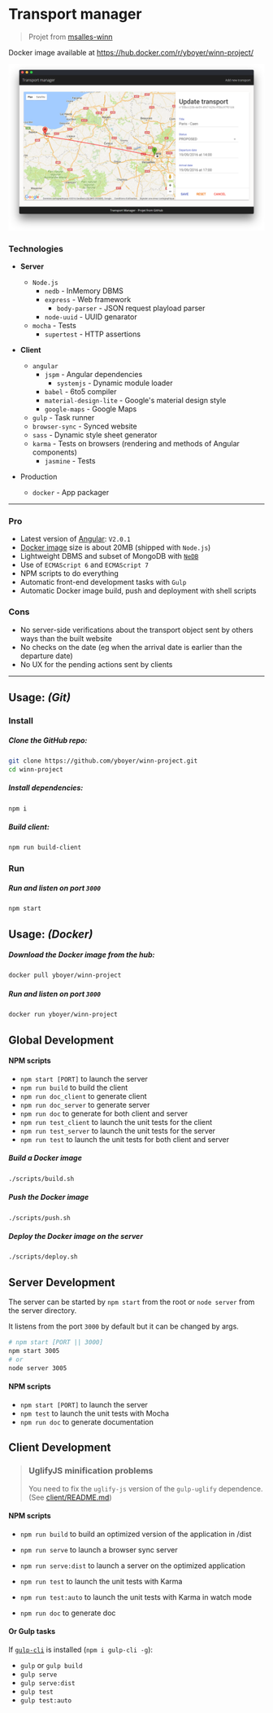 # Transport manager
> Projet from [msalles-winn](https://github.com/msalles-winn/base-project/)

Docker image available at https://hub.docker.com/r/yboyer/winn-project/

![](.readme/screen.png)

### Technologies
- __Server__
  - `Node.js`
    - `nedb` - InMemory DBMS
    - `express` - Web framework
      - `body-parser` - JSON request playload parser
    - `node-uuid` - UUID genarator
  - `mocha` - Tests
    - `supertest` - HTTP assertions
- __Client__
  - `angular`
    - `jspm` - Angular dependencies
      - `systemjs` - Dynamic module loader
    - `babel` - 6to5 compiler
    - `material-design-lite` - Google's material design style
    - `google-maps` - Google Maps
  - `gulp` - Task runner
  - `browser-sync` - Synced website
  - `sass` - Dynamic style sheet generator
  - `karma` - Tests on browsers (rendering and methods of Angular components)
    - `jasmine` - Tests


- Production
  - `docker` - App packager

---
### Pro
  - Latest version of [Angular](http://angular.io/): `V2.0.1`
  - [Docker image](https://hub.docker.com/r/yboyer/winn-project/) size is about 20MB (shipped with `Node.js`)
  - Lightweight DBMS and subset of MongoDB with [`NeDB`](https://github.com/louischatriot/nedb)
  - Use of `ECMAScript 6` and `ECMAScript 7`
  - NPM scripts to do everything
  - Automatic front-end development tasks with `Gulp`
  - Automatic Docker image build, push and deployment with shell scripts

### Cons
  - No server-side verifications about the transport object sent by others ways than the built website
  - No checks on the date (eg when the arrival date is earlier than the departure date)
  - No UX for the pending actions sent by clients

---

## Usage: _(Git)_
### Install
##### Clone the GitHub repo:
```bash
git clone https://github.com/yboyer/winn-project.git
cd winn-project
```
##### Install dependencies:
```bash
npm i
```
##### Build client:
```bash
npm run build-client
```
### Run
##### Run and listen on port `3000`
```bash
npm start
```

## Usage: _(Docker)_
##### Download the Docker image from the hub:
```bash
docker pull yboyer/winn-project
```
##### Run and listen on port `3000`
```bash
docker run yboyer/winn-project
```

## Global Development
#### NPM scripts
  - `npm start [PORT]` to launch the server
  - `npm run build` to build the client
  - `npm run doc_client` to generate client
  - `npm run doc_server` to generate server
  - `npm run doc` to generate for both client and server
  - `npm run test_client` to launch the unit tests for the client
  - `npm run test_server` to launch the unit tests for the server
  - `npm run test` to launch the unit tests for both client and server

##### Build a Docker image
```bash
./scripts/build.sh
```
##### Push the Docker image
```bash
./scripts/push.sh
```
##### Deploy the Docker image on the server
```bash
./scripts/deploy.sh
```

## Server Development
The server can be started by `npm start` from the root or `node server` from the server directory.

It listens from the port `3000` by default but it can be changed by args.
```bash
# npm start [PORT || 3000]
npm start 3005  
# or  
node server 3005  
```
#### NPM scripts
  - `npm start [PORT]` to launch the server
  - `npm test` to launch the unit tests with Mocha
  - `npm run doc` to generate documentation

## Client Development
> ### UglifyJS minification problems
> You need to fix the `uglify-js` version of the `gulp-uglify` dependence. (See [client/README.md](client/README.md))

#### NPM scripts
  - `npm run build` to build an optimized version of the application in /dist
  - `npm run serve` to launch a browser sync server
  - `npm run serve:dist` to launch a server on the optimized application
  - `npm run test` to launch the unit tests with Karma
  - `npm run test:auto` to launch the unit tests with Karma in watch mode


  - `npm run doc` to generate doc

#### Or Gulp tasks
If [`gulp-cli`](https://www.npmjs.com/package/gulp-cli) is installed (`npm i gulp-cli -g`):
  - `gulp` or `gulp build`
  - `gulp serve`
  - `gulp serve:dist`
  - `gulp test`
  - `gulp test:auto`
